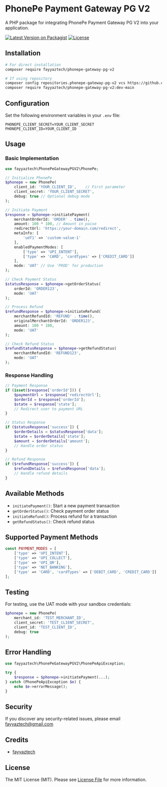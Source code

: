 # PhonePe Payment Gateway PG V2

A PHP package for integrating PhonePe Payment Gateway PG V2 into your application.

[![Latest Version on Packagist](https://img.shields.io/packagist/v/fayyaztech/phonepe-payment-gateway.svg?v=1)](https://packagist.org/packages/fayyaztech/phonepe-payment-gateway)
[![License](https://img.shields.io/github/license/fayyaztech/phonepe-payment-gateway)](https://github.com/fayyaztech/phonepe-payment-gateway/blob/main/LICENSE)

## Installation

```bash
# For direct installation
composer require fayyaztech/phonepe-gateway-pg-v2

# If using repository
composer config repositories.phonepe-gateway-pg-v2 vcs https://github.com/fayyaztech/phonepe-gateway-pg-v2
composer require fayyaztech/phonepe-gateway-pg-v2:dev-main
```

## Configuration

Set the following environment variables in your `.env` file:

```env
PHONEPE_CLIENT_SECRET=YOUR_CLIENT_SECRET
PHONEPE_CLIENT_ID=YOUR_CLIENT_ID
```

## Usage

### Basic Implementation

```php
use fayyaztech\PhonePeGatewayPGV2\PhonePe;

// Initialize PhonePe
$phonepe = new PhonePe(
    client_id: 'YOUR_CLIENT_ID',    // First parameter
    client_secret: 'YOUR_CLIENT_SECRET',
    debug: true // Optional debug mode
);

// Initiate Payment
$response = $phonepe->initiatePayment(
    merchantOrderId: 'ORDER' . time(),
    amount: 100 * 100, // Amount in paise
    redirectUrl: 'https://your-domain.com/redirect',
    metaInfo: [
        'udf1' => 'custom-value-1'
    ],
    enabledPaymentModes: [
        ['type' => 'UPI_INTENT'],
        ['type' => 'CARD', 'cardTypes' => ['CREDIT_CARD']]
    ],
    mode: 'UAT' // Use 'PROD' for production
);

// Check Payment Status
$statusResponse = $phonepe->getOrderStatus(
    orderId: 'ORDER123',
    mode: 'UAT'
);

// Process Refund
$refundResponse = $phonepe->initiateRefund(
    merchantRefundId: 'REFUND' . time(),
    originalMerchantOrderId: 'ORDER123',
    amount: 100 * 100,
    mode: 'UAT'
);

// Check Refund Status
$refundStatusResponse = $phonepe->getRefundStatus(
    merchantRefundId: 'REFUND123',
    mode: 'UAT'
);
```

### Response Handling

```php
// Payment Response
if (isset($response['orderId'])) {
    $paymentUrl = $response['redirectUrl'];
    $orderId = $response['orderId'];
    $state = $response['state'];
    // Redirect user to payment URL
}

// Status Response
if ($statusResponse['success']) {
    $orderDetails = $statusResponse['data'];
    $state = $orderDetails['state'];
    $amount = $orderDetails['amount'];
    // Handle order status
}

// Refund Response
if ($refundResponse['success']) {
    $refundDetails = $refundResponse['data'];
    // Handle refund details
}
```

## Available Methods

- `initiatePayment()`: Start a new payment transaction
- `getOrderStatus()`: Check payment order status
- `initiateRefund()`: Process refund for a transaction
- `getRefundStatus()`: Check refund status

## Supported Payment Methods

```php
const PAYMENT_MODES = [
    ['type' => 'UPI_INTENT'],
    ['type' => 'UPI_COLLECT'],
    ['type' => 'UPI_QR'],
    ['type' => 'NET_BANKING'],
    ['type' => 'CARD', 'cardTypes' => ['DEBIT_CARD', 'CREDIT_CARD']]
];
```

## Testing

For testing, use the UAT mode with your sandbox credentials:

```php
$phonepe = new PhonePe(
    merchant_id: 'TEST_MERCHANT_ID',
    client_secret: 'TEST_CLIENT_SECRET',
    client_id: 'TEST_CLIENT_ID',
    debug: true
);
```

## Error Handling

```php
use fayyaztech\PhonePeGatewayPGV2\PhonePeApiException;

try {
    $response = $phonepe->initiatePayment(...);
} catch (PhonePeApiException $e) {
    echo $e->errorMessage();
}
```

## Security

If you discover any security-related issues, please email [fayyaztech@gmail.com](mailto:fayyaztech@gmail.com)

## Credits

- [fayyaztech](https://github.com/fayyaztech)

## License

The MIT License (MIT). Please see [License File](LICENSE) for more information.
